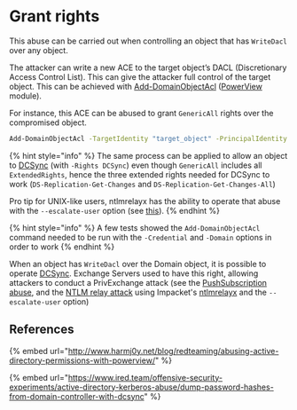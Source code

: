 # Grant rights

This abuse can be carried out when controlling an object that has `WriteDacl` over any object.

The attacker can write a new ACE to the target object’s DACL \(Discretionary Access Control List\). This can give the attacker full control of the target object. This can be achieved with [Add-DomainObjectAcl](https://powersploit.readthedocs.io/en/latest/Recon/Add-DomainObjectAcl/) \([PowerView](https://github.com/PowerShellMafia/PowerSploit/blob/dev/Recon/PowerView.ps1) module\).

For instance, this ACE can be abused to grant `GenericAll` rights over the compromised object.

```bash
Add-DomainObjectAcl -TargetIdentity "target_object" -PrincipalIdentity "controlled_object" -Rights All
```

{% hint style="info" %}
The same process can be applied to allow an object to [DCSync](../credentials/dumping/dcsync.md) \(with `-Rights DCSync`\) even though `GenericAll` includes all `ExtendedRights`, hence the three extended rights needed for DCSync to work \(`DS-Replication-Get-Changes` and `DS-Replication-Get-Changes-All`\)

Pro tip for UNIX-like users, ntlmrelayx has the ability to operate that abuse with the `--escalate-user` option \(see [this](https://medium.com/@arkanoidctf/hackthebox-writeup-forest-4db0de793f96)\).
{% endhint %}

{% hint style="info" %}
A few tests showed the `Add-DomainObjectAcl` command needed to be run with the `-Credential` and `-Domain` options in order to work
{% endhint %}

When an object has `WriteDacl` over the Domain object, it is possible to operate [DCSync](../credentials/dumping/dcsync.md). Exchange Servers used to have this right, allowing attackers to conduct a PrivExchange attack \(see the [PushSubscription abuse](../mitm-and-coerced-authentications/privexchange-pushsubscription-abuse.md), and the [NTLM relay attack](../abusing-lm-and-ntlm/relay.md) using Impacket's [ntlmrelayx](https://github.com/SecureAuthCorp/impacket/blob/master/examples/ntlmrelayx.py) and the `--escalate-user` option\)

## References

{% embed url="http://www.harmj0y.net/blog/redteaming/abusing-active-directory-permissions-with-powerview/" %}

{% embed url="https://www.ired.team/offensive-security-experiments/active-directory-kerberos-abuse/dump-password-hashes-from-domain-controller-with-dcsync" %}

